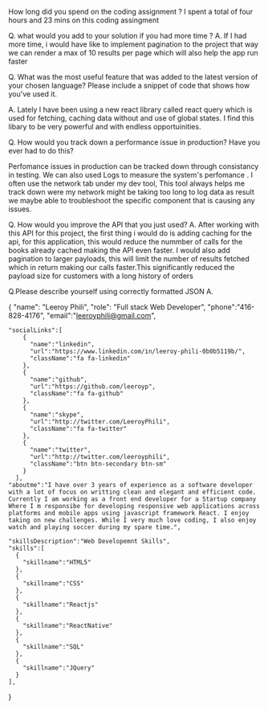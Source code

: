 How long did you spend on the coding assignment ?
    I spent a total of four hours and 23 mins on this coding assingment 

Q. what would you add to your solution if you had more time ?
A. If I had more time, i would have like to implement pagination to the project that way we can render a max of 10 results per page which will also help the app run faster 

Q. What was the most useful feature that was added to the latest version of your chosen language? Please include a snippet of code that shows how you've used it.

A. Lately I have been using a new react library called react query which is used for fetching, caching data without and use of global states. I find this libary to be very powerful and with endless opportuinities. 

Q. How would you track down a performance issue in production? Have you ever had to do this?

Perfomance issues in production can be tracked down through consistancy in testing. We can also used Logs to measure the system's perfomance . I often use the network tab under my dev tool, This tool always helps me track down were my network might be taking too long to log data as result we maybe able to troubleshoot the specific component that is causing any issues.

Q. How would you improve the API that you just used?
A. After working with this API for this project, the first thing i would do is adding caching for the api, for this application,  this would reduce the nummber of calls  for the books already cached making the API even faster. I would also add pagination to larger payloads, this will limit the number of results fetched  which in return making our calls faster.This significantly reduced the payload size for customers with a long history of orders
 
Q.Please describe yourself using correctly formatted JSON
A.

{
    "name": "Leeroy Phili",
    "role": "Full stack Web Developer",
    "phone":"416-828-4176",
    "email":"leeroyphili@gmail.com",

    "socialLinks":[
        {
          "name":"linkedin",
          "url":"https://www.linkedin.com/in/leeroy-phili-0b0b5119b/",
          "className":"fa fa-linkedin"
        },
        {
          "name":"github",
          "url":"https://github.com/leeroyp",
          "className":"fa fa-github"
        },
        {
          "name":"skype",
          "url":"http://twitter.com/LeeroyPhili",
          "className":"fa fa-twitter"
        },
        {
          "name":"twitter",
          "url":"http://twitter.com/leeroyphili",
          "className":"btn btn-secondary btn-sm"
        }
      ],
    "aboutme":"I have over 3 years of experience as a software developer with a lot of focus on writting clean and elegant and efficient code. Currently I am working as a front end developer for a Startup company Where I m responsibe for developing responsive web applications across platforms and mobile apps using javascript framework React. I enjoy taking on new challenges. While I very much love coding, I also enjoy watch and playing soccer during my spare time.",
 
    "skillsDescription":"Web Developemnt Skills",
    "skills":[
      {
        "skillname":"HTML5"
      },
      {
        "skillname":"CSS"
      },
      {
        "skillname":"Reactjs"
      },
      {
        "skillname":"ReactNative"
      },
      {
        "skillname":"SQL"
      },
      {
        "skillname":"JQuery"
      }
    ],
   
  }




